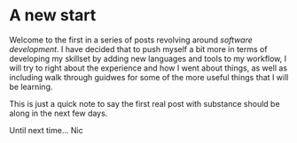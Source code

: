 # A new start

Welcome to the first in a series of posts revolving around *software development*.
I have decided that to push myself a bit more in terms of developing my skillset by adding new languages and tools to my workflow, I will try to right about the experience and how I went about things, as well as including walk through guidwes for some of the more useful things that I will be learning.

This is just a quick note to say the first real post with substance should be along in the next few days.

Until next time...
Nic
